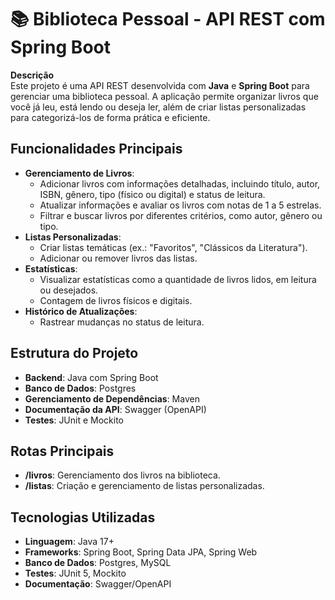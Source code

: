 # 📚 Biblioteca Pessoal - API REST com Spring Boot

**Descrição**  
Este projeto é uma API REST desenvolvida com **Java** e **Spring Boot** para gerenciar uma biblioteca pessoal. A aplicação permite organizar livros que você já leu, está lendo ou deseja ler, além de criar listas personalizadas para categorizá-los de forma prática e eficiente.

## **Funcionalidades Principais**
- **Gerenciamento de Livros**:
  - Adicionar livros com informações detalhadas, incluindo título, autor, ISBN, gênero, tipo (físico ou digital) e status de leitura.
  - Atualizar informações e avaliar os livros com notas de 1 a 5 estrelas.
  - Filtrar e buscar livros por diferentes critérios, como autor, gênero ou tipo.
- **Listas Personalizadas**:
  - Criar listas temáticas (ex.: "Favoritos", "Clássicos da Literatura").
  - Adicionar ou remover livros das listas.
- **Estatísticas**:
  - Visualizar estatísticas como a quantidade de livros lidos, em leitura ou desejados.
  - Contagem de livros físicos e digitais.
- **Histórico de Atualizações**:
  - Rastrear mudanças no status de leitura.

## **Estrutura do Projeto**
- **Backend**: Java com Spring Boot
- **Banco de Dados**: Postgres
- **Gerenciamento de Dependências**: Maven
- **Documentação da API**: Swagger (OpenAPI)
- **Testes**: JUnit e Mockito

## **Rotas Principais**
- **/livros**: Gerenciamento dos livros na biblioteca.
- **/listas**: Criação e gerenciamento de listas personalizadas.

## **Tecnologias Utilizadas**
- **Linguagem**: Java 17+
- **Frameworks**: Spring Boot, Spring Data JPA, Spring Web
- **Banco de Dados**: Postgres, MySQL
- **Testes**: JUnit 5, Mockito
- **Documentação**: Swagger/OpenAPI

